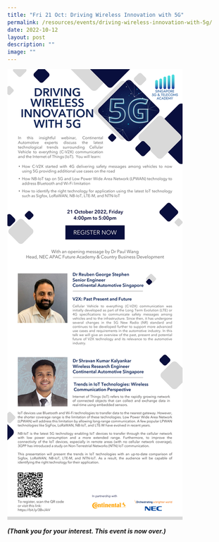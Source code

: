 ```yaml
---
title: "Fri 21 Oct: Driving Wireless Innovation with 5G"
permalink: /resources/events/driving-wireless-innovation-with-5g/
date: 2022-10-12
layout: post
description: ""
image: ""
---
```


![NEC Webinar](/images/events/events/NEC%20Webinar%20eDM.jpg)

***(Thank you for your interest. This event  is now over.)***